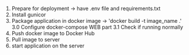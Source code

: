 1. Prepare for deployment -> have .env file and requirements.txt
2. Install gunicor
3. Package application in docker image -> 'docker build -t image_name .'
3.0 Configure docker-compose WEB part
3.1 Check if running normally
4. Push docker image to Docker Hub
5. Pull image to server
6. start application on the server